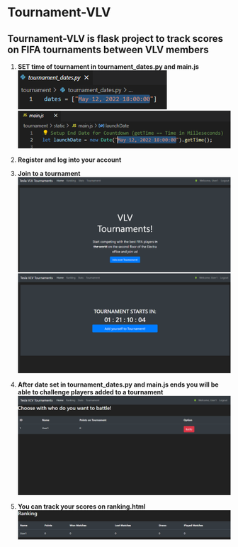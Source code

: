 # Tournament-VLV

## Tournament-VLV is flask project to track scores on FIFA tournaments between VLV members


1. **SET time of tournament in tournament_dates.py and main.js**
![Screenshot](tournament_dates.png)
![Screenshot](main.js.png)

2. **Register and log into your account**

3. **Join to a tournament** 
![Screenshot](main_page.png)
![Screenshot](timer_html.png)

4. **After date set in tournament_dates.py and main.js ends you will be able to challenge players added to a tournament**
![Screenshot](battle.png)

5. **You can track your scores on ranking.html**
![Screenshot](ranking.png)